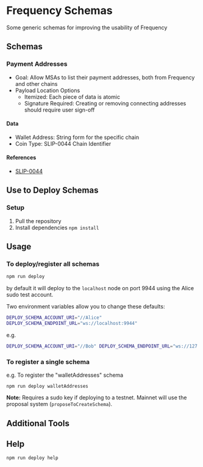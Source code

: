 # Frequency Schemas

Some generic schemas for improving the usability of Frequency

## Schemas

### Payment Addresses

- Goal: Allow MSAs to list their payment addresses, both from Frequency and other chains
- Payload Location Options
    - Itemized: Each piece of data is atomic
    - Signature Required: Creating or removing connecting addresses should require user sign-off

#### Data

- Wallet Address: String form for the specific chain
- Coin Type: SLIP-0044 Chain Identifier

#### References

- [SLIP-0044](https://github.com/satoshilabs/slips/blob/master/slip-0044.md)

## Use to Deploy Schemas

### Setup

1. Pull the repository
1. Install dependencies `npm install`

## Usage

### To deploy/register all schemas

```sh
npm run deploy
```

by default it will deploy to the `localhost` node on port 9944 using the Alice sudo test account.

Two environment variables allow you to change these defaults:

```sh
DEPLOY_SCHEMA_ACCOUNT_URI="//Alice"
DEPLOY_SCHEMA_ENDPOINT_URL="ws://localhost:9944"
```

e.g.

```sh
DEPLOY_SCHEMA_ACCOUNT_URI="//Bob" DEPLOY_SCHEMA_ENDPOINT_URL="ws://127.0.0.1:9944" npm run deploy profile
```

### To register a single schema

e.g. To register the "walletAddresses" schema

    npm run deploy walletAddresses

**Note:** Requires a sudo key if deploying to a testnet.
Mainnet will use the proposal system (`proposeToCreateSchema`).

## Additional Tools

## Help

```sh
npm run deploy help
```
